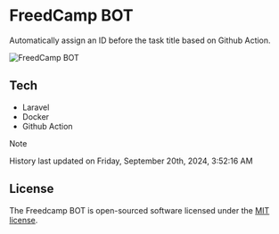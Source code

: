 # FreedCamp BOT

Automatically assign an ID before the task title based on Github Action.

![FreedCamp BOT](https://repository-images.githubusercontent.com/737932867/7d34798b-2680-471c-b089-a78a718d3d6a)

## Tech

- Laravel
- Docker
- Github Action

> [!NOTE]  
> History last updated on Friday, September 20th, 2024, 3:52:16 AM

## License

The Freedcamp BOT is open-sourced software licensed under the [MIT license](https://opensource.org/licenses/MIT).
